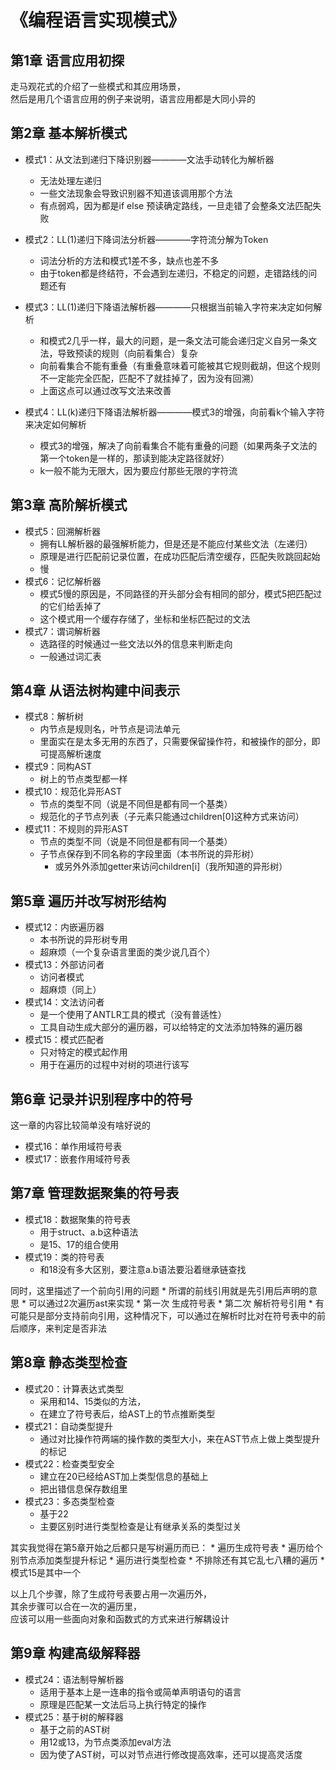 # 《编程语言实现模式》
## 第1章 语言应用初探
走马观花式的介绍了一些模式和其应用场景，<br>
然后是用几个语言应用的例子来说明，语言应用都是大同小异的

## 第2章 基本解析模式
* 模式1：从文法到递归下降识别器————文法手动转化为解析器
    * 无法处理左递归
    * 一些文法现象会导致识别器不知道该调用那个方法
    * 有点弱鸡，因为都是if else 预读确定路线，一旦走错了会整条文法匹配失败

* 模式2：LL(1)递归下降词法分析器————字符流分解为Token
    * 词法分析的方法和模式1差不多，缺点也差不多
    * 由于token都是终结符，不会遇到左递归，不稳定的问题，走错路线的问题还有

* 模式3：LL(1)递归下降语法解析器————只根据当前输入字符来决定如何解析
    * 和模式2几乎一样，最大的问题，是一条文法可能会递归定义自另一条文法，导致预读的规则（向前看集合）复杂
    * 向前看集合不能有重叠（有重叠意味着可能被其它规则截胡，但这个规则不一定能完全匹配，匹配不了就挂掉了，因为没有回溯）
    * 上面这点可以通过改写文法来改善

* 模式4：LL(k)递归下降语法解析器————模式3的增强，向前看k个输入字符来决定如何解析
    * 模式3的增强，解决了向前看集合不能有重叠的问题（如果两条子文法的第一个token是一样的，那读到能决定路径就好）
    * k一般不能为无限大，因为要应付那些无限的字符流



## 第3章 高阶解析模式
* 模式5：回溯解析器
    * 拥有LL解析器的最强解析能力，但是还是不能应付某些文法（左递归）
    * 原理是进行匹配前记录位置，在成功匹配后清空缓存，匹配失败跳回起始
    * 慢
* 模式6：记忆解析器
    * 模式5慢的原因是，不同路径的开头部分会有相同的部分，模式5把匹配过的它们给丢掉了
    * 这个模式用一个缓存存储了，坐标和坐标匹配过的文法
* 模式7：谓词解析器
    * 选路径的时候通过一些文法以外的信息来判断走向
    * 一般通过词汇表



## 第4章 从语法树构建中间表示
* 模式8：解析树
    * 内节点是规则名，叶节点是词法单元
    * 里面实在是太多无用的东西了，只需要保留操作符，和被操作的部分，即可提高解析速度
* 模式9：同构AST
    * 树上的节点类型都一样
* 模式10：规范化异形AST
    * 节点的类型不同（说是不同但是都有同一个基类）
    * 规范化的子节点列表（子元素只能通过children[0]这种方式来访问）
* 模式11：不规则的异形AST
    * 节点的类型不同（说是不同但是都有同一个基类）
    * 子节点保存到不同名称的字段里面（本书所说的异形树）
        * 或另外外添加getter来访问children[i]（我所知道的异形树）


## 第5章 遍历并改写树形结构
* 模式12：内嵌遍历器
    * 本书所说的异形树专用
    * 超麻烦（一个复杂语言里面的类少说几百个）
* 模式13：外部访问者
    * 访问者模式
    * 超麻烦（同上）
* 模式14：文法访问者
    * 是一个使用了ANTLR工具的模式（没有普适性）
    * 工具自动生成大部分的遍历器，可以给特定的文法添加特殊的遍历器
* 模式15：模式匹配者
    * 只对特定的模式起作用
    * 用于在遍历的过程中对树的项进行该写

## 第6章 记录并识别程序中的符号
这一章的内容比较简单没有啥好说的

* 模式16：单作用域符号表
* 模式17：嵌套作用域符号表

## 第7章 管理数据聚集的符号表
* 模式18：数据聚集的符号表
    * 用于struct、a.b这种语法
    * 是15、17的组合使用
* 模式19：类的符号表
    * 和18没有多大区别，要注意a.b语法要沿着继承链查找

同时，这里描述了一个前向引用的问题
    * 所谓的前线引用就是先引用后声明的意思
    * 可以通过2次遍历ast来实现
        * 第一次 生成符号表
        * 第二次 解析符号引用
    * 有可能只是部分支持前向引用，这种情况下，可以通过在解析时比对在符号表中的前后顺序，来判定是否非法


## 第8章 静态类型检查
* 模式20：计算表达式类型
    * 采用和14、15类似的方法，
    * 在建立了符号表后，给AST上的节点推断类型
* 模式21：自动类型提升
    * 通过对比操作符两端的操作数的类型大小，来在AST节点上做上类型提升的标记
* 模式22：检查类型安全
    * 建立在20已经给AST加上类型信息的基础上
    * 把出错信息保存数组里
* 模式23：多态类型检查
    * 基于22
    * 主要区别时进行类型检查是让有继承关系的类型过关

其实我觉得在第5章开始之后都只是写树遍历而已：
    * 遍历生成符号表
    * 遍历给个别节点添加类型提升标记
    * 遍历进行类型检查
    * 不排除还有其它乱七八糟的遍历
        * 模式15是其中一个

以上几个步骤，除了生成符号表要占用一次遍历外，<br>
其余步骤可以合在一次的遍历里，<br>
应该可以用一些面向对象和函数式的方式来进行解耦设计


## 第9章 构建高级解释器
* 模式24：语法制导解析器
    * 适用于基本上是一连串的指令或简单声明语句的语言
    * 原理是匹配某一文法后马上执行特定的操作
* 模式25：基于树的解释器
    * 基于之前的AST树
    * 用12或13，为节点类添加eval方法
    * 因为使了AST树，可以对节点进行修改提高效率，还可以提高灵活度
